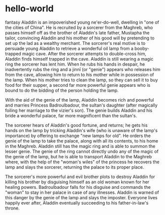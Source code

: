 # hello-world
fantasy
Aladdin is an impoverished young ne'er-do-well, dwelling in "one of the cities of China". He is recruited by a sorcerer from the Maghreb, who passes himself off as the brother of Aladdin's late father, Mustapha the tailor, convincing Aladdin and his mother of his good will by pretending to set up the lad as a wealthy merchant. The sorcerer's real motive is to persuade young Aladdin to retrieve a wonderful oil lamp from a booby-trapped magic cave. After the sorcerer attempts to double-cross him, Aladdin finds himself trapped in the cave. Aladdin is still wearing a magic ring the sorcerer has lent him. When he rubs his hands in despair, he inadvertently rubs the ring and a jinnī (or "genie") appears who releases him from the cave, allowing him to return to his mother while in possession of the lamp. When his mother tries to clean the lamp, so they can sell it to buy food for their supper, a second far more powerful genie appears who is bound to do the bidding of the person holding the lamp.

With the aid of the genie of the lamp, Aladdin becomes rich and powerful and marries Princess Badroulbadour, the sultan's daughter (after magically foiling her marriage to the vizier's son). The genie builds Aladdin and his bride a wonderful palace, far more magnificent than the sultan's.

The sorcerer hears of Aladdin's good fortune, and returns; he gets his hands on the lamp by tricking Aladdin's wife (who is unaware of the lamp's importance) by offering to exchange "new lamps for old". He orders the genie of the lamp to take the palace, along with all its contents, to his home in the Maghreb. Aladdin still has the magic ring and is able to summon the lesser genie. The genie of the ring cannot directly undo any of the magic of the genie of the lamp, but he is able to transport Aladdin to the Maghreb where, with the help of the "woman's wiles" of the princess he recovers the lamp and slays the sorcerer, returning the palace to its proper place.

The sorcerer's more powerful and evil brother plots to destroy Aladdin for killing his brother by disguising himself as an old woman known for her healing powers. Badroulbadour falls for his disguise and commands the "woman" to stay in her palace in case of any illnesses. Aladdin is warned of this danger by the genie of the lamp and slays the imposter. Everyone lives happily ever after, Aladdin eventually succeeding to his father-in-law's throne.
